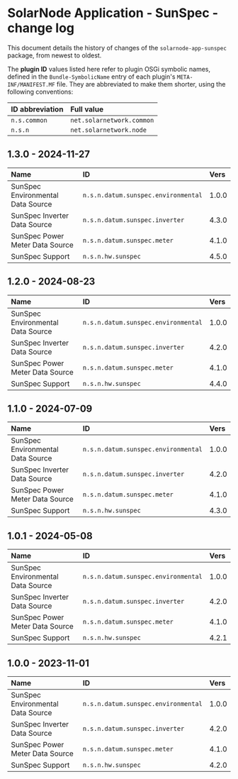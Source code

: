 # SolarNode Application - SunSpec - change log

This document details the history of changes of the `solarnode-app-sunspec` package, from
newest to oldest.

The **plugin ID** values listed here refer to plugin OSGi symbolic names, defined in the
`Bundle-SymbolicName` entry of each plugin's `META-INF/MANIFEST.MF` file. They are abbreviated to
make them shorter, using the following conventions:

| ID abbreviation | Full value                |
|:----------------|:--------------------------|
| `n.s.common`    | `net.solarnetwork.common` |
| `n.s.n`         | `net.solarnetwork.node`   |

## 1.3.0 - 2024-11-27

| Name                              | ID                                  | Vers  |
|:----------------------------------|:------------------------------------|:------|
| SunSpec Environmental Data Source | `n.s.n.datum.sunspec.environmental` | 1.0.0 |
| SunSpec Inverter Data Source      | `n.s.n.datum.sunspec.inverter`      | 4.3.0 |
| SunSpec Power Meter Data Source   | `n.s.n.datum.sunspec.meter`         | 4.1.0 |
| SunSpec Support                   | `n.s.n.hw.sunspec`                  | 4.5.0 |


## 1.2.0 - 2024-08-23

| Name                              | ID                                  | Vers  |
|:----------------------------------|:------------------------------------|:------|
| SunSpec Environmental Data Source | `n.s.n.datum.sunspec.environmental` | 1.0.0 |
| SunSpec Inverter Data Source      | `n.s.n.datum.sunspec.inverter`      | 4.2.0 |
| SunSpec Power Meter Data Source   | `n.s.n.datum.sunspec.meter`         | 4.1.0 |
| SunSpec Support                   | `n.s.n.hw.sunspec`                  | 4.4.0 |


## 1.1.0 - 2024-07-09

| Name                              | ID                                  | Vers  |
|:----------------------------------|:------------------------------------|:------|
| SunSpec Environmental Data Source | `n.s.n.datum.sunspec.environmental` | 1.0.0 |
| SunSpec Inverter Data Source      | `n.s.n.datum.sunspec.inverter`      | 4.2.0 |
| SunSpec Power Meter Data Source   | `n.s.n.datum.sunspec.meter`         | 4.1.0 |
| SunSpec Support                   | `n.s.n.hw.sunspec`                  | 4.3.0 |


## 1.0.1 - 2024-05-08

| Name                              | ID                                  | Vers  |
|:----------------------------------|:------------------------------------|:------|
| SunSpec Environmental Data Source | `n.s.n.datum.sunspec.environmental` | 1.0.0 |
| SunSpec Inverter Data Source      | `n.s.n.datum.sunspec.inverter`      | 4.2.0 |
| SunSpec Power Meter Data Source   | `n.s.n.datum.sunspec.meter`         | 4.1.0 |
| SunSpec Support                   | `n.s.n.hw.sunspec`                  | 4.2.1 |


## 1.0.0 - 2023-11-01

| Name                              | ID                                  | Vers  |
|:----------------------------------|:------------------------------------|:------|
| SunSpec Environmental Data Source | `n.s.n.datum.sunspec.environmental` | 1.0.0 |
| SunSpec Inverter Data Source      | `n.s.n.datum.sunspec.inverter`      | 4.2.0 |
| SunSpec Power Meter Data Source   | `n.s.n.datum.sunspec.meter`         | 4.1.0 |
| SunSpec Support                   | `n.s.n.hw.sunspec`                  | 4.2.0 |
